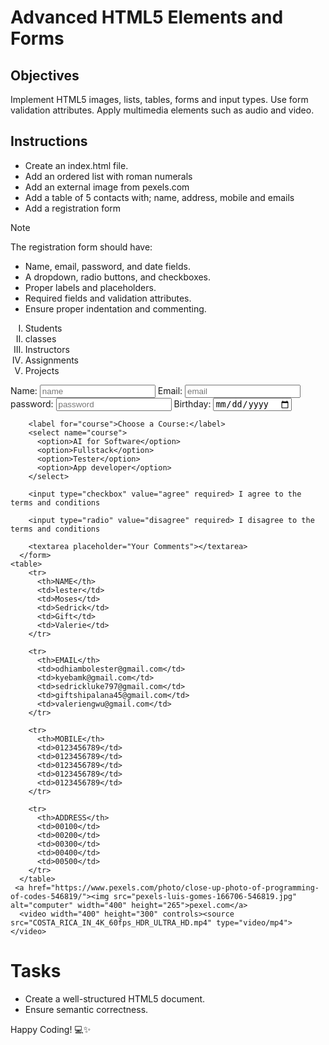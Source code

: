 # Advanced HTML5 Elements and Forms

## Objectives
Implement HTML5 images, lists, tables, forms and input types.
Use form validation attributes.
Apply multimedia elements such as audio and video.

## Instructions

- Create an index.html file.
- Add an ordered list with roman numerals
- Add an external image from pexels.com
- Add a table of 5 contacts with; name, address, mobile and emails
- Add a registration form

>[!NOTE]
>  The registration form should have:
>- Name, email, password, and date fields.
>- A dropdown, radio buttons, and checkboxes.
>- Proper labels and placeholders.
>- Required fields and validation attributes.
>- Ensure proper indentation and commenting.


 <!DOCTYPE html>
<html lang="en">
<head>
    <meta charset="UTF-8">
    <meta name="viewport" content="width=device-width, initial-scale=1.0">
    <title> Advanced HTML5 Elements and Forms</title>
</head>
<body>
   <ol type="I">
    <li>Students</li>
    <li>classes</li>
    <li>Instructors</li>
    <li>Assignments</li>
    <li>Projects</li>
   </ol>
    <form>
        <label for="name">Name:</label>
        <input type="text" required placeholder="name">
        <label for="email">Email:</label> 
        <input type="email" required placeholder="email">
        <label for="password">password:</label> 
        <input type="password" required placeholder="password">
        <label for="birthday">Birthday:</label>
        <input type="date" id="birthday" name="birthday">

        <label for="course">Choose a Course:</label>
        <select name="course">
          <option>AI for Software</option>
          <option>Fullstack</option>
          <option>Tester</option>
          <option>App developer</option>
        </select>

        <input type="checkbox" value="agree" required> I agree to the terms and conditions 

        <input type="radio" value="disagree" required> I disagree to the terms and conditions 

        <textarea placeholder="Your Comments"></textarea>
      </form>
    <table>
        <tr>
          <th>NAME</th>
          <td>lester</td>
          <td>Moses</td>
          <td>Sedrick</td>
          <td>Gift</td>
          <td>Valerie</td>
        </tr>

        <tr>
          <th>EMAIL</th>
          <td>odhiambolester@gmail.com</td>
          <td>kyebamk@gmail.com</td>
          <td>sedrickluke797@gmail.com</td>
          <td>giftshipalana45@gmail.com</td>
          <td>valeriengwu@gmail.com</td>
        </tr>

        <tr>
          <th>MOBILE</th>
          <td>0123456789</td>
          <td>0123456789</td>
          <td>0123456789</td>
          <td>0123456789</td>
          <td>0123456789</td>
        </tr>

        <tr>
          <th>ADDRESS</th>
          <td>00100</td>
          <td>00200</td>
          <td>00300</td>
          <td>00400</td>
          <td>00500</td>
        </tr>
      </table>
     <a href="https://www.pexels.com/photo/close-up-photo-of-programming-of-codes-546819/"><img src="pexels-luis-gomes-166706-546819.jpg" alt="computer" width="400" height="265">pexel.com</a>
      <video width="400" height="300" controls><source src="COSTA_RICA_IN_4K_60fps_HDR_ULTRA_HD.mp4" type="video/mp4"></video>
</body>
</html>


# Tasks
- Create a well-structured HTML5 document.
- Ensure semantic correctness.

Happy Coding! 💻✨

